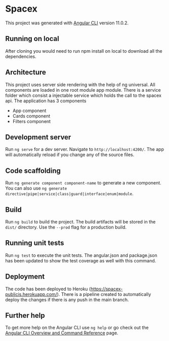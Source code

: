 # Spacex

This project was generated with [Angular CLI](https://github.com/angular/angular-cli) version 11.0.2.

## Running on local
After cloning you would need to run npm install on local to download all the dependencies.

## Architecture
This project uses server side rendering with the help of ng universal. All components are loaded in one root module app module. There is a service folder which consist a injectable service which holds the call to the spacex api. The application has 3 components 
- App component
- Cards component 
- Filters component 

## Development server

Run `ng serve` for a dev server. Navigate to `http://localhost:4200/`. The app will automatically reload if you change any of the source files.

## Code scaffolding

Run `ng generate component component-name` to generate a new component. You can also use `ng generate directive|pipe|service|class|guard|interface|enum|module`.

## Build

Run `ng build` to build the project. The build artifacts will be stored in the `dist/` directory. Use the `--prod` flag for a production build.

## Running unit tests

Run `ng test` to execute the unit tests. The angular.json and package.json has been updated to show the test coverage as well with this command.

## Deployment

The code has been deployed to Heroku (https://spacex-publicis.herokuapp.com/). There is a pipeline created to automatically deploy the changes if there is any push in the main branch.

## Further help

To get more help on the Angular CLI use `ng help` or go check out the [Angular CLI Overview and Command Reference](https://angular.io/cli) page.
